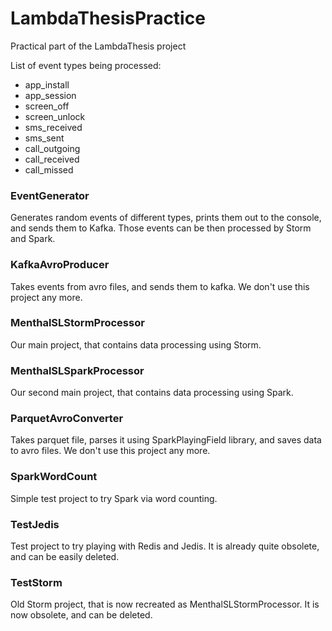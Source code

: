 LambdaThesisPractice
====================

Practical part of the LambdaThesis project

List of event types being processed:
<ul>
<li>app_install</li>
<li>app_session</li>
<li>screen_off</li>
<li>screen_unlock</li>
<li>sms_received</li>
<li>sms_sent</li>
<li>call_outgoing</li>
<li>call_received</li>
<li>call_missed</li>
</ul>

<h3>EventGenerator</h3>

Generates random events of different types, prints them out to the console, and sends them to Kafka.
Those events can be then processed by Storm and Spark.

<h3>KafkaAvroProducer</h3>

Takes events from avro files, and sends them to kafka.
We don't use this project any more.

<h3>MenthalSLStormProcessor</h3>

Our main project, that contains data processing using Storm.

<h3>MenthalSLSparkProcessor</h3>

Our second main project, that contains data processing using Spark.

<h3>ParquetAvroConverter</h3>

Takes parquet file, parses it using SparkPlayingField library, and saves data to avro files.
We don't use this project any more.

<h3>SparkWordCount</h3>

Simple test project to try Spark via word counting.

<h3>TestJedis</h3>

Test project to try playing with Redis and Jedis.
It is already quite obsolete, and can be easily deleted.

<h3>TestStorm</h3>

Old Storm project, that is now recreated as MenthalSLStormProcessor.
It is now obsolete, and can be deleted.

